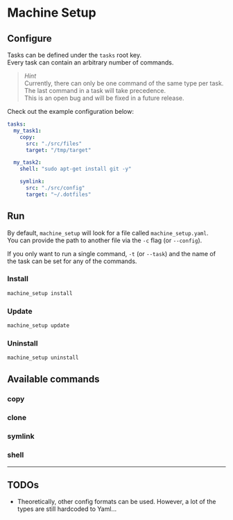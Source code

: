 # Machine Setup

## Configure

Tasks can be defined under the `tasks` root key.  
Every task can contain an arbitrary number of commands.

> _Hint_  
> Currently, there can only be one command of the same type per task.  
> The last command in a task will take precedence.  
> This is an open bug and will be fixed in a future release.

Check out the example configuration below:

```yaml
tasks:
  my_task1:
    copy:
      src: "./src/files"
      target: "/tmp/target"

  my_task2:
    shell: "sudo apt-get install git -y"

    symlink:
      src: "./src/config"
      target: "~/.dotfiles"
```

## Run

By default, `machine_setup` will look for a file called `machine_setup.yaml`.  
You can provide the path to another file via the `-c` flag (or `--config`).

If you only want to run a single command, `-t` (or `--task`) and the name of the task can be set for any of the commands.

### Install

```bash
machine_setup install
```

### Update

```bash
machine_setup update
```

### Uninstall

```bash
machine_setup uninstall
```

## Available commands

### copy

### clone

### symlink

### shell

---

## TODOs

- Theoretically, other config formats can be used. However, a lot of the types are still hardcoded to Yaml...
